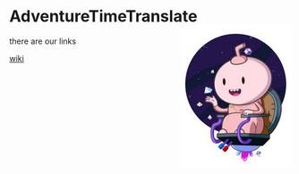 # AdventureTimeTranslate <img align="right" src="/img/016.jpg">

there are our links

[wiki](https://github.com/SophiaOrekhova/AdventureTimeTranslate/blob/img/wiki.png)



